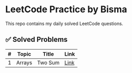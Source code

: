 # LeetCode Practice by Bisma

This repo contains my daily solved LeetCode questions.

## ✅ Solved Problems

| #  | Topic   | Title | Link |
|----|---------|-------|------|
| 1  | Arrays  | Two Sum | [Link](https://leetcode.com/problems/two-sum/) |

